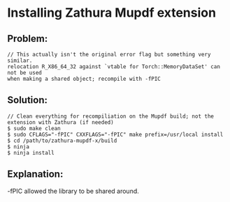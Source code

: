 # Installing Zathura Mupdf extension
## Problem:
```
// This actually isn't the original error flag but something very similar.
relocation R_X86_64_32 against `vtable for Torch::MemoryDataSet' can not be used 
when making a shared object; recompile with -fPIC
```
## Solution:
```
// Clean everything for recompiliation on the Mupdf build; not the extension with Zathura (if needed)
$ sudo make clean
$ sudo CFLAGS="-fPIC" CXXFLAGS="-fPIC" make prefix=/usr/local install 
$ cd /path/to/zathura-mupdf-x/build
$ ninja 
$ ninja install
```

## Explanation:
-fPIC allowed the library to be shared around.
